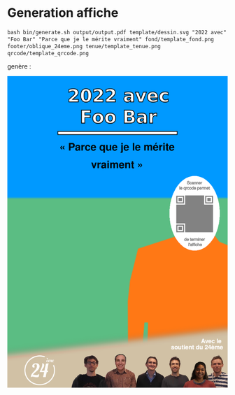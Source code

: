 # Generation affiche

    bash bin/generate.sh output/output.pdf template/dessin.svg "2022 avec" "Foo Bar" "Parce que je le mérite vraiment" fond/template_fond.png footer/oblique_24eme.png tenue/template_tenue.png qrcode/template_qrcode.png

genère :

![Affiche Foo Bar](exemples/foobar.pdf.png "2022 avec Foo Bar")

